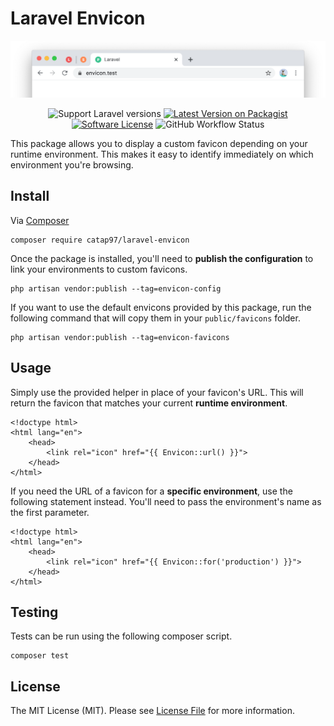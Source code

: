 # Laravel Envicon

<p align="center">
    <img src=".github/screenshot.png"
</p>

<p align="center">
<img src="https://img.shields.io/badge/laravel-%209.x%20|%2010.x-FF2D20.svg?style=flat-square" alt="Support Laravel versions">
<a href="https://packagist.org/packages/catap97/laravel-envicon"><img src="https://img.shields.io/packagist/v/catap97/laravel-envicon.svg?style=flat-square" alt="Latest Version on Packagist"></a>
<a href="LICENSE.md"><img src="https://img.shields.io/badge/license-MIT-brightgreen.svg?style=flat-square" alt="Software License"></a>
<img alt="GitHub Workflow Status" src="https://img.shields.io/github/actions/workflow/status/ncatap97/laravel-envicon/integrate.yml?style=flat-square">
</p>

This package allows you to display a custom favicon depending on your
runtime environment. This makes it easy to identify immediately on which
environment you're browsing.

## Install

Via [Composer](https://getcomposer.org/)

```shell script
composer require catap97/laravel-envicon
```

Once the package is installed, you'll need to **publish the configuration**
to link your environments to custom favicons.

```shell script
php artisan vendor:publish --tag=envicon-config
```

If you want to use the default envicons provided by this package, run
the following command that will copy them in your `public/favicons`
folder.

```shell script
php artisan vendor:publish --tag=envicon-favicons
```

## Usage

Simply use the provided helper in place of your favicon's URL. This will
return the favicon that matches your current **runtime environment**.

```blade
<!doctype html>
<html lang="en">
    <head>
        <link rel="icon" href="{{ Envicon::url() }}">
    </head>
</html>
```

If you need the URL of a favicon for a **specific environment**, use the
following statement instead. You'll need to pass the environment's name
as the first parameter.

```blade
<!doctype html>
<html lang="en">
    <head>
        <link rel="icon" href="{{ Envicon::for('production') }}">
    </head>
</html>
```

## Testing
Tests can be run using the following composer script.
```shell script
composer test
```

## License
The MIT License (MIT). Please see [License File](LICENSE.md) for more information.

[ico-version]: https://img.shields.io/packagist/v/catap97/laravel-envicon.svg?style=flat-square
[ico-license]: https://img.shields.io/badge/license-MIT-brightgreen.svg?style=flat-square
[ico-build]: https://img.shields.io/github/workflow/status/catap97/laravel-envicon/Test/master?style=flat-square
[screenshot]: .github/screenshot.png

[link-packagist]: https://packagist.org/packages/catap97/laravel-envicon

